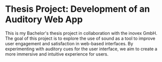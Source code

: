 # Thesis Project: Development of an Auditory Web App

This is my Bachelor's thesis project in collaboration with the inovex GmbH. The goal of this project is to explore the use of sound as a tool to improve user engagement and satisfaction in web-based interfaces. By experimenting with auditory cues for the user interface, we aim to create a more immersive and intuitive experience for users.
